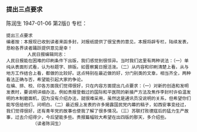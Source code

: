 ### 提出三点要求
陈润生
1947-01-06
第2版()
专栏：

    提出三点要求
    编者按：本报现已收到读者来函多封，对报纸提供了很宝贵的意见，本报将辟专栏，陆续发表，恳盼各界读者踊跃提供意见是幸！
            人民日报编辑同志：
    人民日报能在困难的印刷条件下出版，我们感觉到很惊异。当时我们这里有两种说法：（一）单纯从表面形式看，认为标题字、排版。如晋察冀日报活泼。（二）从内容和印刷清楚上看，从与地方工作结合上看，都做的比较好。这点特别在最近做的好，分门别类的文章，相当齐全，两种看法正确与否，希望能引起大家的争论。
    在编、排、校、印各方面我们觉得很好，只在内容方面提出几点要求：（一）对新的创造和发明发表时，要说明详细办法，例如贵报登载过的国际和平医院的新接产方法及焦作李封村许伯温发明的木制磨面机，因为没有介绍办法，就很难采用，虽然这是通讯员没说明的关系，但希望你们能写信给他们，问明白。（二）最近报上发表的许多揭露国民党内幕的稿子，如西安事变经过，我们觉得很好，还有青年党的故事也使我了解了很多情况。（三）苏联打败德寇后的猛力生产故事，过去介绍得少，今后望能多些。贵报篇幅较大希望在出四版的那天，多介绍些。
              （读者陈润生）
